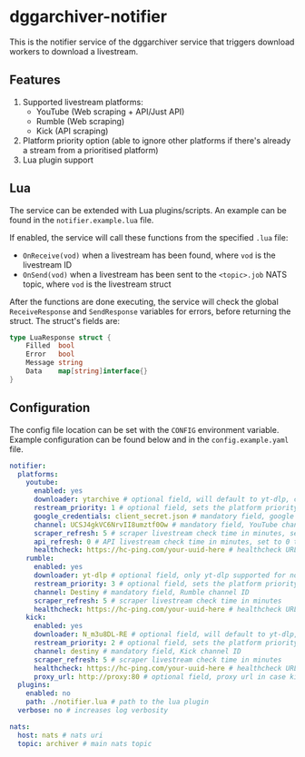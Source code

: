 # dggarchiver-notifier
This is the notifier service of the dggarchiver service that triggers download workers to download a livestream.

## Features

1. Supported livestream platforms:
   - YouTube (Web scraping + API/Just API)
   - Rumble (Web scraping)
   - Kick (API scraping)
2. Platform priority option (able to ignore other platforms if there's already a stream from a prioritised platform)
3. Lua plugin support

## Lua

The service can be extended with Lua plugins/scripts. An example can be found in the ```notifier.example.lua``` file.

If enabled, the service will call these functions from the specified ```.lua``` file:
- ```OnReceive(vod)``` when a livestream has been found, where ```vod``` is the livestream ID
- ```OnSend(vod)``` when a livestream has been sent to the ```<topic>.job``` NATS topic, where ```vod``` is the livestream struct

After the functions are done executing, the service will check the global ```ReceiveResponse``` and ```SendResponse``` variables for errors, before returning the struct. The struct's fields are:
```go
type LuaResponse struct {
	Filled  bool
	Error   bool
	Message string
	Data    map[string]interface{}
}
```

## Configuration

The config file location can be set with the ```CONFIG``` environment variable. Example configuration can be found below and in the ```config.example.yaml``` file.

```yaml
notifier:
  platforms:
    youtube:
      enabled: yes
      downloader: ytarchive # optional field, will default to yt-dlp, can be set to either 'yt-dlp', 'yt-dlp/piped' or 'ytarchive'
      restream_priority: 1 # optional field, sets the platform priority (ignore if there's already a stream going from a higher priority platform)
      google_credentials: client_secret.json # mandatory field, google credentials file with enabled YouTube Data API
      channel: UCSJ4gkVC6NrvII8umztf0Ow # mandatory field, YouTube channel ID
      scraper_refresh: 5 # scraper livestream check time in minutes, set to 0 to disable
      api_refresh: 0 # API livestream check time in minutes, set to 0 to disable
      healthcheck: https://hc-ping.com/your-uuid-here # healthcheck URL
    rumble:
      enabled: yes
      downloader: yt-dlp # optional field, only yt-dlp supported for now
      restream_priority: 3 # optional field, sets the platform priority (ignore if there's already a stream going from a higher priority platform)
      channel: Destiny # mandatory field, Rumble channel ID
      scraper_refresh: 5 # scraper livestream check time in minutes
      healthcheck: https://hc-ping.com/your-uuid-here # healthcheck URL
    kick:
      enabled: yes
      downloader: N_m3u8DL-RE # optional field, will default to yt-dlp, can be set to either 'yt-dlp' or 'N_m3u8DL-RE'
      restream_priority: 2 # optional field, sets the platform priority (ignore if there's already a stream going from a higher priority platform)
      channel: destiny # mandatory field, Kick channel ID
      scraper_refresh: 5 # scraper livestream check time in minutes
      healthcheck: https://hc-ping.com/your-uuid-here # healthcheck URL
      proxy_url: http://proxy:80 # optional field, proxy url in case kick is being cringe
  plugins:
    enabled: no
    path: ./notifier.lua # path to the lua plugin
  verbose: no # increases log verbosity

nats:
  host: nats # nats uri
  topic: archiver # main nats topic
```